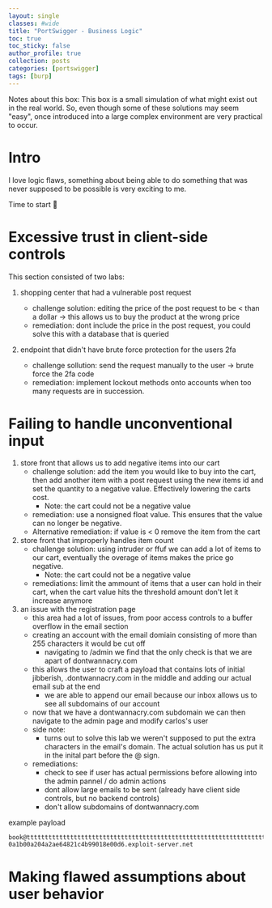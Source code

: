 ```yaml
---
layout: single
classes: #wide
title: "PortSwigger - Business Logic"
toc: true
toc_sticky: false
author_profile: true
collection: posts
categories: [portswigger]
tags: [burp]
---
```

Notes about this box: This box is a small simulation of what might exist out in the real world. So, even though some of these solutions may seem "easy", once introduced into a large complex environment are very practical to occur.

# Intro
I love logic flaws, something about being able to do something that was never supposed to be possible is very exciting to me.

Time to start :cold_face:

# Excessive trust in client-side controls
This section consisted of two labs:
1. shopping center that had a vulnerable post request 
    - challenge solution: editing the price of the post request to be < than a dollar -> this allows us to buy the product at the wrong price
    - remediation: dont include the price in the post request, you could solve this with a database that is queried
  
2. endpoint that didn't have brute force protection for the users 2fa
    - challenge sollution: send the request manually to the user -> brute force the 2fa code
    - remediation: implement lockout methods onto accounts when too many requests are in succession. 

# Failing to handle unconventional input
1. store front that allows us to add negative items into our cart
    - challenge solution: add the item you would like to buy into the cart, then add another item with a post request using the new items id and set the quantity to a negative value. Effectively lowering the carts cost.
        - Note: the cart could not be a negative value
    - remediation: use a nonsigned float value. This ensures that the value can no longer be negative. 
    - Alternative remediation: if value is < 0 remove the item from the cart
2. store front that improperly handles item count
    - challenge solution: using intruder or ffuf we can add a lot of items to our cart, eventually the overage of items makes the price go negative. 
        - Note: the cart could not be a negative value
    - remediations: limit the ammount of items that a user can hold in their cart, when the cart value hits the threshold amount don't let it increase anymore
3. an issue with the registration page
    - this area had a lot of issues, from poor access controls to a buffer overflow in the email section
    - creating an account with the email domiain consisting of more than 255 characters it would be cut off
        - navigating to /admin we find that the only check is that we are apart of dontwannacry.com
    - this allows the user to craft a payload that contains lots of initial jibberish, .dontwannacry.com in the middle and adding our actual email sub at the end
        - we are able to append our email because our inbox allows us to see all subdomains of our account
    - now that we have a dontwannacry.com subdomain we can then navigate to the admin page and modify carlos's user
    - side note: 
        - turns out to solve this lab we weren't supposed to put the extra characters in the email's domain. The actual solution has us put it in the inital part before the @ sign. 
    - remediations:
        - check to see if user has actual permissions before allowing into the admin pannel / do admin actions
        - dont allow large emails to be sent (already have client side controls, but no backend controls)
        - don't allow subdomains of dontwannacry.com

example payload
```
book@ttttttttttttttttttttttttttttttttttttttttttttttttttttttttttttttttttttttttttttttttttttttttttttttttttttttttttttttttttttttttttttttttttttttttttttttttttttttttttttttttttttttttttttttttttttttttttttttttttttttttttttttttttttttttttttttttttttttttt.dontwannacry.com.exploit-0a1b00a204a2ae64821c4b99018e00d6.exploit-server.net
```

# Making flawed assumptions about user behavior


